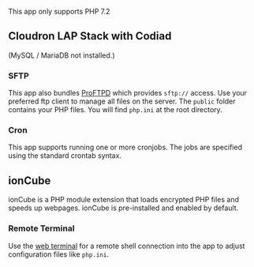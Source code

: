 This app only supports <upstream>PHP 7.2</upstream>

## Cloudron LAP Stack with Codiad

(MySQL / MariaDB not installed.)

### SFTP

This app also bundles [ProFTPD](http://www.proftpd.org/) which provides `sftp://` access. Use your preferred ftp client to manage all files on the server. The `public` folder contains your PHP files. You will find `php.ini` at the root directory.

### Cron

This app supports running one or more cronjobs. The jobs are specified using the standard crontab syntax.

## ionCube

ionCube is a PHP module extension that loads encrypted PHP files and speeds up webpages. ionCube is pre-installed
and enabled by default.

### Remote Terminal

Use the [web terminal](https://cloudron.io/documentation/apps/#web-terminal) for a remote shell connection into the
app to adjust configuration files like `php.ini`.


